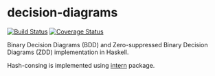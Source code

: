 # decision-diagrams

[![Build Status](https://github.com/msakai/haskell-decision-diagrams/actions/workflows/build.yaml/badge.svg)](https://github.com/msakai/haskell-decision-diagrams/actions/workflows/build.yaml)
[![Coverage Status](https://coveralls.io/repos/msakai/haskell-decision-diagrams/badge.svg)](https://coveralls.io/r/msakai/haskell-decision-diagrams)

Binary Decision Diagrams (BDD) and Zero-suppressed Binary Decision Diagrams (ZDD) implementation in Haskell.

Hash-consing is implemented using [intern](https://hackage.haskell.org/package/intern) package.
